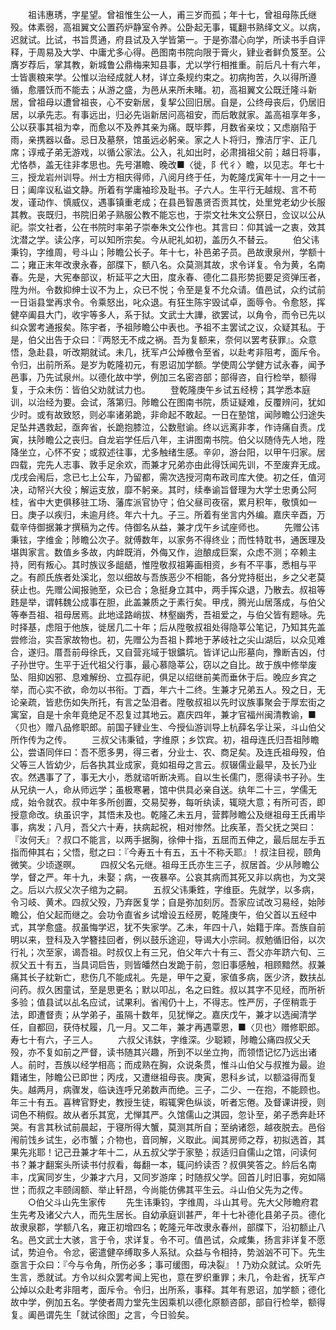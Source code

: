 <!-- { "loadSidebar": true } -->
　　祖讳惠琇，字星望。曾祖惟生公一人，甫三岁而孤；年十七，曾祖母陈氏继殁。体素弱，高祖翼文公置药炉静室令养。公卧起无事，辄翻书熟绎文义。以病，迟就试。比试，书旨贯通，府县试及入学皆第一。于是弥潜心向学，所读书手自评释，于周易及大学、中庸尤多心得。邑图南书院向限于膏火，肄业者鲜负笈至。公膺岁荐后，掌其教，新城鲁公鼎梅来知县事，尤以学行相推重。前后凡十有六年，士皆裹粮来学。公惟以治经成就人材，详立条规约束之。初病拘苦，久以得所遵循，愈餍饫而不能去；从游之盛，为邑从来所未睹。初，高祖翼文公既迁隆斗新居，曾祖母以遭曾祖丧，心不安新居，复挈公回旧居。自是，公终母丧后，仍居旧居，以承先志。有事远出，归必先诣新居问高祖安，而后敢就家。盖高祖享年多，公以获事其祖为幸，而愈以不及养其亲为痛。既毕葬，月数省亲坟；又虑崩陷于雨，亲携器以备。忌日及墓祭，馆虽远必躬亲。家之人卜将归，豫洁厅宇、正几席；谆戒子弟无游戏，以循公家法。公入，礼如出时，必肃揖祖父前；越日将事，尤恪恭，盖无往非孝思也。先号湛瞻、晚改■〈徙，阝代彳〉瞻，以见志。年七十三，授龙岩州训导。州士方相庆得师，八阅月终于任，为乾隆戊寅年十一月之十一日；阖庠议私谥文静。所着有学庸袖珍及耻书。子六人。生平行无越规、言不苟发，谨动作、慎威仪，遇事镇重老成；在县邑智愚贤否贡其忱，处里党老幼少长服其教。丧既归，书院旧弟子熟服公教不能忘也，于崇文社朱文公祭日，佥议以公从祀。崇文社者，公在书院时率弟子崇奉朱文公作也。其言曰：仰其诚一之衷，效其沈潜之学。读公序，可以知所宗矣。今从祀礼如初，盖历久不替云。
　　伯父讳秉钧，字维周，号斗山；陟瞻公长子。年十七，补邑弟子员。邑故隶泉州，学额十二；雍正末年改隶永春，部牒下，额八名。众莫测其故，求令详复。令为黄，名南春。先是，大宪奉部议，析延平之大田，度永春、德化二县形势扼要足资弹压者，陞为州。令数抑绅士议不为上，众已不悦；令至是复不允众请。值邑试，众约试前一日诣县堂再求令。令乘怒出，叱众退。有狂生陈宇毁试卓，面辱令。令愈怒，挥健卒阖县大门，收宇等多人，系于狱。文武士大譁，欲罢试，以角令，而令已先以纠众罢考通报矣。陈宇者，予祖陟瞻公中表也。予祖不主罢试之议，众疑其私。于是，伯父出告于众曰：『两怒无不成之祸。吾为复额来，奈何以罢考获罪』。众意悟，急赴县，听改期就试。未几，抚军卢公焯檄令至省，以赴考非阻考，面斥令。令归，出前所系。是岁为乾隆初元，有恩诏加学额。学使周公学健方试永春，闻予邑事，乃先试泉州。以德化故中学，例加三名密咨部；部得咨，自行检举，额得复，于众未伤：皆伯父劝就试力也。
　　登乾隆庚午乡试五经榜；其学悉本庭训，以治经为要。会试，落第归。陟瞻公在图南书院，质证疑难，反覆辨问，犹如少时。或有故致怒，则必率诸弟跪，非命起不敢起。一日在塾馆，闻陟瞻公归途失足坠井遇救起，亟奔省，长跪抱膝泣，公数慰谕。终以远离非孝，作诗痛自责。戊寅，扶陟瞻公之丧归。自龙岩学任后八年，主讲图南书院。伯父以随侍先人地，陞降坐立，心怀不安；或叙述往事，尤多触绪生感。辛卯，游台阳，以甲午归家。居四载，完先人志事、敦手足余欢，而兼才兄弟亦由此得饫闻先训，不至废弃无成。戊戌会闱后，念已七上公车，乃留都，需次选授河南布政司库大使。初之任，值河决，动帑兴大役；解运支放，靡不躬亲。其时，续奉谕旨督理为大学士忠勇公阿桂，省中大吏俱移驻工场、藩库派官协守；伯父昼司夜宿，累月积年，敬慎如一日。庚子以疾归，未逾月终。年六十九。子三。所着有坐言内外编。嘉庆辛酉，万载辛侍御据兼才撰稿为之传。侍御名从益，兼才戊午乡试座师也。
　　先赠公讳秉铉，字维金；陟瞻公次子。就傅数年，以家务不得终业；而性特耽书，通医理及堪舆家言。数值乡多故，内衅既消，外侮又作，迨酿成巨案，众虑不测；卒赖主持，罔有叛心。其时族议多龃龉，惟陞敬叔祖筹画相资，乡有不平事，悉相与平之。有颜氏族者处溪北，忽以细故与吾族恶少不相能，各分党持梃出，乡之父老莫获止也。先赠公闻报驰至，众已合；急挺身立其中，两手挥众退，乃散去。叔祖等韪是举，谓韩魏公成事在胆，此盖兼质之于素行矣。甲戌，腾光山居落成，与伯父等奉吾祖、祖母居焉。此地迳路峭拔、林壑幽秀，吾祖爱之，与伯父皆有题咏。先时择基，虑阻于他族，徙居几二十年；后从陞敬叔祖处得隐莘公笔记，乃知其先盖尝修治，实吾家故物也。初，先赠公为吾祖卜葬地于茅岐社之尖山湖后，以众见难合，遂归。厝吾前母徐氏，又自营兆域于银鑛坑。皆详记山形墓向，豫断吉凶，付子孙世守。生平于近代祖父行事，最心慕隐莘公，窃以之自比。故于族中修举废坠、阻抑凶邪、息难解纷、立孤存祀，俱足以绍继前美而垂休于后。晚应乡宾之举，而心实不欲，命勿以书衔。丁酉，年六十二终。生兼才兄弟五人。殁之日，无论亲疏，皆悲伤如失所托，有言之坠泪者。陞敬叔祖以先时议族事聚会于厚宏街之寓室，自是十余年竟绝足不忍复过其地云。嘉庆四年，兼才官福州闽清教谕，■〈贝也〉赠八品修职郎。前国子肄业生、今授仙游训导上杭薛名孚让采，斗山伯父所作传为之传。
　　三叔父讳秉钺，字维原；乡饮宾。初，祖母连氏归吾祖陟瞻公，尝语同伴曰：吾不愿多男，得三者，分业士、农、商足矣。及连氏祖母殁，伯父等三人皆幼少，后各执其业成家，竟如祖母之言云。叔辍儒业最早，及长乃业农。然遇事了了，事无大小，悉就谘听断决焉。自以生长儒门，愿得读书子孙。生从兄纨一人，命从师远学；虽极寒暑，馆中供具必亲自送。纨年二十三，学儒无成，始令就农。叔中年多所创置，交易契券，每听纨读，辄晓大意；有所可否，即授意命改。纨虽识字，其悟未及也。乾隆乙未五月，营葬陟瞻公及继祖母王氏甫毕事，病发；八月，吾父六十寿，扶病起祝，相对惨然。比疾革，吾父抚之哭曰：『汝何夭』？叔口不能言，以两手据胸，徐伸十指，五屈而五伸之，最后屈左手五指而伸其右；父悟，慰之曰：『今寿五十有五，五十不称夭耶』！叔注目视，颐角微笑。少顷遂暝。
　　四叔父名元继。祖母王氏亦生三子，叔居首。少从陟瞻公学，督之严。年十九，未娶；病，一夜暴卒。公哀其病而其死又非以病也，为文哭之。后以六叔父次子绾为之嗣。
　　五叔父讳秉鉎，字维臣。先就学，以多病，令习岐、黄术。四叔父殁，乃弃医复学；自是弥加刻厉。吾家应试改习易经，始陟瞻公，伯父起而继之。会功令直省乡试增设五经房，乾隆庚午，伯父首以五经中式，其学愈盛。叔虽悔学迟，犹不失家学。乙未，年四十八，始籍于庠。吾族自前明以来，登科及入学簪挂回者，例以鼓乐途迎，导谒大小宗祠。叔勉循旧俗，以次行礼；次至家，谒吾祖。时叔仅上有三兄，伯父年六十有三、吾父亦年跻六旬、三叔父五十有五，当具词启告，则皆皤然白发跪于前，忽旧事感触，相顾黯然。叔兼痛其长子紞新亡，悲伤几不能成礼。先是，甲午之夏，家值多病，医少济，数扶乩问药。叔久困童试，至是思更名；默以叩乩，名之曰鉎。叔以其字不见经，而所祈多验；值县试以乩名应试，试果利。省闱仍十上，不得志。性严厉，子侄稍乖于法，即遭督责；从学弟子，虽隔十数年，见犹惮之。嘉庆戊午，兼才以选闽清学任，自都回，获侍杖履，几一月。又二年，兼才再遇覃恩，■〈贝也〉赠修职郎。寿七十有六，子三人。
　　六叔父讳鈇，字维深。少聪颖，陟瞻公痛四叔父夭殁，亦不复如前之严督，读书随其兴趣，所到不以坐立拘，而领悟记忆乃远出诸人。前时，吾族以经学相高；而成熟在胸，众说条贯，惟斗山伯父与叔推为最。迨籍诸生，陟瞻公已即世；丙戌，又遭继祖母丧。庚寅，恩科乡试，以额溢得而复失。越两月，病骤发，临诀连呼兄弟数声而绝。三子，二少、一在抱，不能顾也。年三十有五。喜稗官野史，教授生徒，暇辄霁色纵谈，听者忘倦。及督课讲授，则词色不稍假。故从者乐其宽，尤惮其严。久馆儒山之淇园，忽讣至，弟子悉奔赴环哭。有言其秋试前晨起，于寝所得大蟹，莫测其所自；至纳诸怨，越夜脱去。邑俗闱前饯乡试生，必市蟹；介物也，音同解，义取此。闻其房师之荐，初拟选首，其果先兆耶！记己丑兼才年十二，从五叔父学于家塾；叔适归自儒山之馆，问读何书？兼才翻案头所读书付叔看，每翻一本，辄问紟读否？叔俱笑答之。紟后名南丰，戊寅同岁生，少兼才六月，又同岁游庠；时随叔父学。回首儿时旧事，宛如隔世；而叔之丰颐阔额、举止轩昂，今尚能仿佛其平生云。斗山伯父先为之传。
　　○伯父斗山先生家传
　　先生讳秉钧，字维周，斗山其号。先大父陟瞻府君生先考及诸父六人，而先生居长。自幼承庭训甚严，年十七补德化县弟子员。德化故隶泉郡，学额八名，雍正初增四名；乾隆元年改隶永春州，部牒下，沿初额止八名。邑文武士大骇，言于令，求详复。令不可。值邑试，众咸集，扬言非详复不愿试，势迫令。令忿，密遣健卒缚取多人系狱。众益与令相持，势汹汹不可下。先生亟言于众曰：『今与令角，所伤必多；事可缓图，毋决裂』！乃劝众就试。众听先生言，悉就试。方令以纠众罢考闻上宪也，意在罗织重罪；未几，令赴省，抚军卢公焯以众赴考非阻考，面斥令。令归，出所系，事释。其年有恩诏，加学额；德化故中学，例加五名。学使者周力堂先生因乘机以德化原额咨部，部自行检举，额得复。阖邑谓先生「就试徐图」之言，今日验矣。
